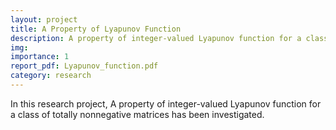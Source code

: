 ```yaml
---
layout: project
title: A Property of Lyapunov Function
description: A property of integer-valued Lyapunov function for a class of totally nonnegative matrices
img: 
importance: 1
report_pdf: Lyapunov_function.pdf
category: research
---
```

In this research project, A property of integer-valued Lyapunov function for a class of totally nonnegative matrices has been investigated.
